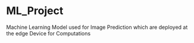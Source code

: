 # ML_Project
Machine Learning Model used for Image Prediction which are deployed at the edge Device for Computations
